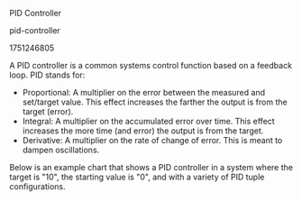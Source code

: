 PID Controller

pid-controller

1751246805

A PID controller is a common systems control function based on a feedback loop.
PID stands for:

- Proportional: A multiplier on the error between the measured and set/target value.  This effect increases the farther the output is from the target (error).
- Integral: A multiplier on the accumulated error over time.  This effect increases the more time (and error) the output is from the target.
- Derivative: A multiplier on the rate of change of error.  This is meant to dampen oscillations.

Below is an example chart that shows a PID controller in a system where the target is "10", the starting value is "0", and with a variety of PID tuple configurations.

<canvas id="pidChart">
</canvas>
